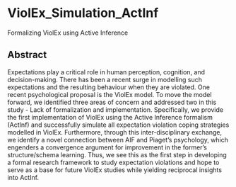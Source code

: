 # ViolEx_Simulation_ActInf
Formalizing ViolEx using Active Inference

## Abstract
Expectations play a critical role in human perception, cognition, and decision-making. There has been a recent surge in modelling such expectations and the resulting behaviour when they are violated. One recent psychological proposal is the ViolEx model. To move the model forward, we identified three areas of concern and addressed two in this study - Lack of formalization and implementation. Specifically, we provide the first implementation of ViolEx using the Active Inference formalism (ActInf) and successfully simulate all expectation violation coping strategies modelled in ViolEx. Furthermore, through this inter-disciplinary exchange, we identify a novel connection between AIF and Piaget’s psychology, which engenders a convergence argument for improvement in the former’s structure/schema learning. Thus, we see this as the first step in developing a formal research framework to study expectation violations and hope to serve as a base for future ViolEx studies while yielding reciprocal insights into ActInf.
